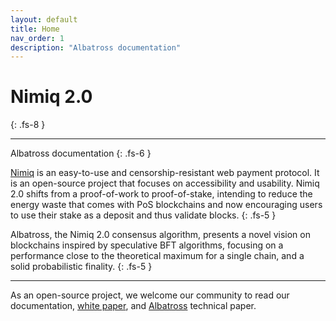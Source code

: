 ```yaml
---
layout: default
title: Home
nav_order: 1
description: "Albatross documentation"
---
```



# Nimiq 2.0
{: .fs-8 }

---

Albatross documentation
{: .fs-6 }


[Nimiq](https://www.nimiq.com/) is an easy-to-use and censorship-resistant web payment protocol. It is an open-source project that focuses on accessibility and usability. Nimiq 2.0 shifts from a proof-of-work to proof-of-stake, intending to reduce the energy waste that comes with PoS blockchains and now encouraging users to use their stake as a deposit and thus validate blocks.
{: .fs-5 }

Albatross, the Nimiq 2.0 consensus algorithm, presents a novel vision on blockchains inspired by speculative BFT algorithms, focusing on a performance close to the theoretical maximum for a single chain, and a solid probabilistic finality.
{: .fs-5 }

---

As an open-source project, we welcome our community to read our documentation, [white paper](https://www.nimiq.com/whitepaper/), and [Albatross](https://arxiv.org/pdf/1903.01589.pdf) technical paper.